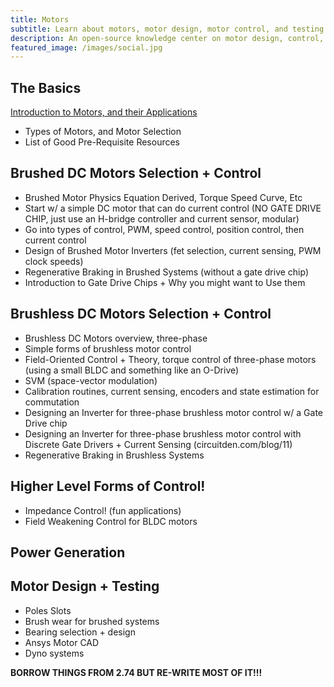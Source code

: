 ```yaml
---
title: Motors
subtitle: Learn about motors, motor design, motor control, and testing! 
description: An open-source knowledge center on motor design, control, and testing for electric vehicles and robotics.
featured_image: /images/social.jpg
---
```


## The Basics

[Introduction to Motors, and their Applications](/intro)
- Types of Motors, and Motor Selection
- List of Good Pre-Requisite Resources

## Brushed DC Motors Selection + Control

- Brushed Motor Physics Equation Derived, Torque Speed Curve, Etc 
- Start w/ a simple DC motor that can do current control (NO GATE DRIVE CHIP, just use an H-bridge controller and current sensor, modular)
- Go into types of control, PWM, speed control, position control, then current control
- Design of Brushed Motor Inverters (fet selection, current sensing, PWM clock speeds)
- Regenerative Braking in Brushed Systems (without a gate drive chip)
- Introduction to Gate Drive Chips + Why you might want to Use them

## Brushless DC Motors Selection + Control

- Brushless DC Motors overview, three-phase 
- Simple forms of brushless motor control
- Field-Oriented Control + Theory, torque control of three-phase motors (using a small BLDC and something like an O-Drive)
- SVM (space-vector modulation)
- Calibration routines, current sensing, encoders and state estimation for commutation 
- Designing an Inverter for three-phase brushless motor control w/ a Gate Drive chip 
- Designing an Inverter for three-phase brushless motor control with Discrete Gate Drivers + Current Sensing (circuitden.com/blog/11)
- Regenerative Braking in Brushless Systems 

## Higher Level Forms of Control! 

- Impedance Control! (fun applications)
- Field Weakening Control for BLDC motors

## Power Generation

## Motor Design + Testing

- Poles Slots
- Brush wear for brushed systems
- Bearing selection + design
- Ansys Motor CAD 
- Dyno systems


**BORROW THINGS FROM 2.74 BUT RE-WRITE MOST OF IT!!!**